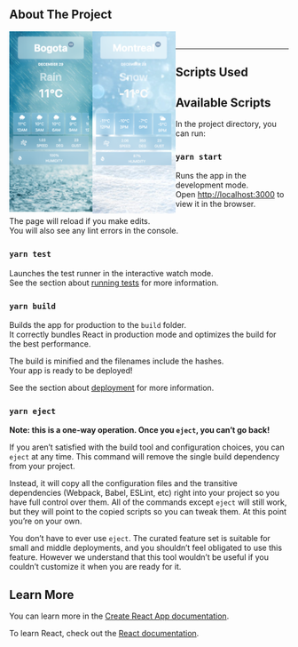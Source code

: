 ## About The Project

<p>
<img align="left" alt="Redux" width="150px" src="./public/Screenshot 2021-12-28 at 12.39.23.png" />
<img align="left" alt="Redux" width="150px" src="./public/Screenshot 2021-12-28 at 12.40.22.png" />
</p>

<!-- [Rainy Day Script](align="left" alt="projScreen1" width="200px" src="./public/Screenshot 2021-12-28 at 12.39.23.png")
[Rainy Day Script](align="left" alt="projScreen1" width="200px" src="./public/Screenshot 2021-12-28 at 12.39.23.png")
[Rainy Day Script](align="left" alt="projScreen1" width="200px" src="./public/Screenshot 2021-12-28 at 12.39.23.png") -->
<!-- <img align="left" alt="ProjScreen2" width="200px" src="./public/Screenshot 2021-12-28 at 12.40.22.png" />
<img align="left" alt="ProjScreen2" width="200px" src="./public/Screenshot 2021-12-28 at 19.40.04.png" />
<img align="left" alt="ProjScreen2" width="200px" src="./public/Screenshot 2021-12-28 at 19.40.42.png" /> -->

<br/>

---

## Scripts Used

<!-- [React JS],[<img align="left" alt="React" width="26px" src="https://raw.githubusercontent.com/github/explore/80688e429a7d4ef2fca1e82350fe8e3517d3494d/topics/react/react.png" />]
[<img align="left" alt="Redux" width="26px" src="https://raw.githubusercontent.com/github/explore/78df643247d429f6cc873026c0622819ad797942/topics/redux/redux.png" />][webdevplaylist]
[<img align="left" alt="HTML5" width="26px" src="https://raw.githubusercontent.com/github/explore/80688e429a7d4ef2fca1e82350fe8e3517d3494d/topics/html/html.png" />][webdevplaylist]
[<img align="left" alt="CSS3" width="26px" src="https://raw.githubusercontent.com/github/explore/80688e429a7d4ef2fca1e82350fe8e3517d3494d/topics/css/css.png" />][cssplaylist]
[<img align="left" alt="JavaScript" width="26px" src="https://raw.githubusercontent.com/github/explore/80688e429a7d4ef2fca1e82350fe8e3517d3494d/topics/javascript/javascript.png" />][jsplaylist] -->

## Available Scripts

In the project directory, you can run:

### `yarn start`

Runs the app in the development mode.<br />
Open [http://localhost:3000](http://localhost:3000) to view it in the browser.

The page will reload if you make edits.<br />
You will also see any lint errors in the console.

### `yarn test`

Launches the test runner in the interactive watch mode.<br />
See the section about [running tests](https://facebook.github.io/create-react-app/docs/running-tests) for more information.

### `yarn build`

Builds the app for production to the `build` folder.<br />
It correctly bundles React in production mode and optimizes the build for the best performance.

The build is minified and the filenames include the hashes.<br />
Your app is ready to be deployed!

See the section about [deployment](https://facebook.github.io/create-react-app/docs/deployment) for more information.

### `yarn eject`

**Note: this is a one-way operation. Once you `eject`, you can’t go back!**

If you aren’t satisfied with the build tool and configuration choices, you can `eject` at any time. This command will remove the single build dependency from your project.

Instead, it will copy all the configuration files and the transitive dependencies (Webpack, Babel, ESLint, etc) right into your project so you have full control over them. All of the commands except `eject` will still work, but they will point to the copied scripts so you can tweak them. At this point you’re on your own.

You don’t have to ever use `eject`. The curated feature set is suitable for small and middle deployments, and you shouldn’t feel obligated to use this feature. However we understand that this tool wouldn’t be useful if you couldn’t customize it when you are ready for it.

## Learn More

You can learn more in the [Create React App documentation](https://facebook.github.io/create-react-app/docs/getting-started).

To learn React, check out the [React documentation](https://reactjs.org/).
